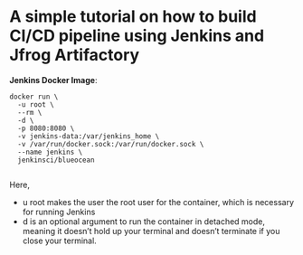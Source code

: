 # A simple tutorial on how to build CI/CD pipeline using Jenkins and Jfrog Artifactory

**Jenkins Docker Image**:
```
docker run \
  -u root \
  --rm \
  -d \
  -p 8080:8080 \
  -v jenkins-data:/var/jenkins_home \
  -v /var/run/docker.sock:/var/run/docker.sock \
  --name jenkins \
  jenkinsci/blueocean
  
```

Here,
- u root makes the user the root user for the container, which is necessary for running Jenkins
- d is an optional argument to run the container in detached mode, meaning it doesn’t hold up your terminal and doesn’t terminate if you close your terminal.
